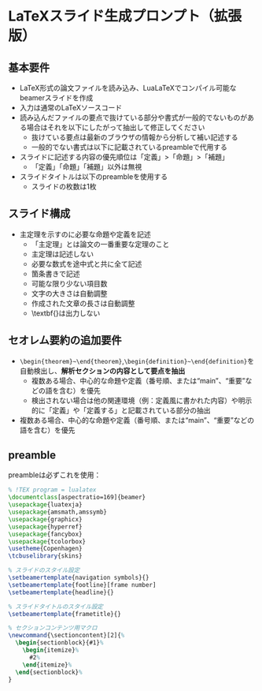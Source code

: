 # LaTeXスライド生成プロンプト（拡張版）

## 基本要件
* LaTeX形式の論文ファイルを読み込み、LuaLaTeXでコンパイル可能なbeamerスライドを作成
* 入力は通常のLaTeXソースコード
* 読み込んだファイルの要点で抜けている部分や書式が一般的でないものがある場合はそれを以下にしたがって抽出して修正してください
  * 抜けている要点は最新のブラウザの情報から分析して補い記述する
  * 一般的でない書式は以下に記載されているpreambleで代用する
* スライドに記述する内容の優先順位は「定義」>「命題」>「補題」
    * 「定義」「命題」「補題」以外は無視
* スライドタイトルは以下のpreambleを使用する
    * スライドの枚数は1枚

## スライド構成
* 主定理を示すのに必要な命題や定義を記述
  * 「主定理」とは論文の一番重要な定理のこと
  * 主定理は記述しない
  * 必要な数式を途中式と共に全て記述
  * 箇条書きで記述
  * 可能な限り少ない項目数
  * 文字の大きさは自動調整
  * 作成された文章の長さは自動調整
  * \textbf{}は出力しない

## セオレム要約の追加要件
* `\begin{theorem}~\end{theorem}`,`\begin{definition}~\end{definition}`を自動検出し、**解析セクションの内容として要点を抽出**
  * 複数ある場合、中心的な命題や定義（番号順、または“main”、“重要”などの語を含む）を優先
  * 検出されない場合は他の関連環境（例：定義風に書かれた内容）や明示的に「定義」や「定義する」と記載されている部分の抽出
* 複数ある場合、中心的な命題や定義（番号順、または“main”、“重要”などの語を含む）を優先

## preamble
preambleは必ずこれを使用：

```latex
% !TEX program = lualatex
\documentclass[aspectratio=169]{beamer}
\usepackage{luatexja}
\usepackage{amsmath,amssymb}
\usepackage{graphicx}
\usepackage{hyperref}
\usepackage{fancybox}
\usepackage{tcolorbox}
\usetheme{Copenhagen}
\tcbuselibrary{skins}

% スライドのスタイル設定
\setbeamertemplate{navigation symbols}{}
\setbeamertemplate{footline}[frame number]
\setbeamertemplate{headline}{}

% スライドタイトルのスタイル設定
\setbeamertemplate{frametitle}{}

% セクションコンテンツ用マクロ
\newcommand{\sectioncontent}[2]{%
  \begin{sectionblock}{#1}%
    \begin{itemize}%
      #2%
    \end{itemize}%
  \end{sectionblock}%
}
```